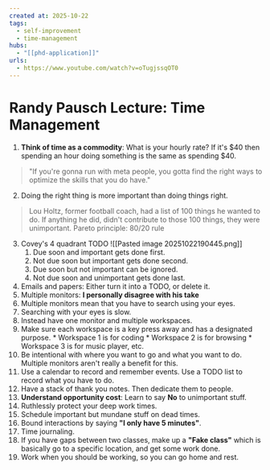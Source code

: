 ```yaml
--- 
created at: 2025-10-22
tags:
  - self-improvement
  - time-management
hubs:
  - "[[phd-application]]"
urls:
  - https://www.youtube.com/watch?v=oTugjssqOT0
---
```


# Randy Pausch Lecture: Time Management

1. **Think of time as a commodity**: What is your hourly rate? If it's $40 then spending an hour doing something is the same as spending $40.
  > "If you're gonna run with meta people, you gotta find the right ways to optimize the skills that you do have."
2. Doing the right thing is more important than doing things right.
  > Lou Holtz, former football coach, had a list of 100 things he wanted to do. If anything he did, didn't contribute to those 100 things, they were unimportant.
  > Pareto principle: 80/20 rule
3. Covey's 4 quadrant TODO
   ![[Pasted image 20251022190445.png]]
   1. Due soon and important gets done first.
   2. Not due soon but important gets done second.
   3. Due soon but not important can be ignored.
   4. Not due soon and unimportant gets done last.
4. Emails and papers: Either turn it into a TODO, or delete it.
5. Multiple monitors: **I personally disagree with his take**
  1. Multiple monitors mean that you have to search using your eyes.
  2. Searching with your eyes is slow.
  3. Instead have one monitor and multiple workspaces.
  4. Make sure each workspace is a key press away and has a designated purpose.
    * Workspace 1 is for coding
    * Workspace 2 is for browsing
    * Workspace 3 is for music player, etc.
  5. Be intentional with where you want to go and what you want to do. Multiple monitors aren't really a benefit for this.
6. Use a calendar to record and remember events. Use a TODO list to record what you have to do.
7. Have a stack of thank you notes. Then dedicate them to people.
8. **Understand opportunity cost**: Learn to say **No** to unimportant stuff.
9. Ruthlessly protect your deep work times.
10. Schedule important but mundane stuff on dead times.
11. Bound interactions by saying **"I only have 5 minutes"**.
12. Time journaling.
13. If you have gaps between two classes, make up a **"Fake class"** which is basically go to a specific location, and get some work done.
14. Work when you should be working, so you can go home and rest.
